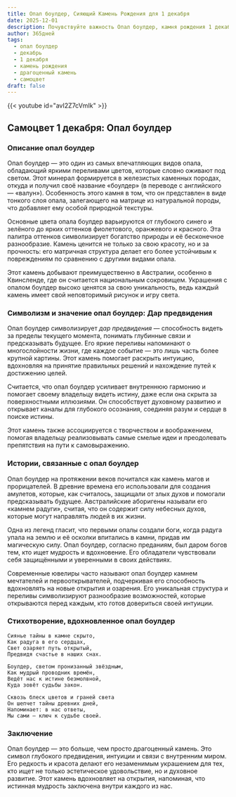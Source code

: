 ```yaml
---
title: Опал боулдер, Сияющий Камень Рождения для 1 декабря
date: 2025-12-01
description: Почувствуйте важность Опал боулдер, камня рождения 1 декабря, который символизирует Дар предвидения. Пусть его красота и значение осветят ваш день.
author: 365дней
tags:
  - опал боулдер
  - декабрь
  - 1 декабря
  - камень рождения
  - драгоценный камень
  - самоцвет
draft: false
---
```


{{< youtube id="avI2Z7cVmIk" >}}


## Самоцвет 1 декабря: Опал боулдер

### Описание опал боулдер

Опал боулдер — это один из самых впечатляющих видов опала, обладающий яркими переливами цветов, которые словно оживают под светом. Этот минерал формируется в железистых каменных породах, откуда и получил своё название «боулдер» (в переводе с английского — «валун»). Особенность этого камня в том, что он представлен в виде тонкого слоя опала, залегающего на матрице из натуральной породы, что добавляет ему особой природной текстуры.

Основные цвета опала боулдер варьируются от глубокого синего и зелёного до ярких оттенков фиолетового, оранжевого и красного. Эта палитра оттенков символизирует богатство природы и её бесконечное разнообразие. Камень ценится не только за свою красоту, но и за прочность: его матричная структура делает его более устойчивым к повреждениям по сравнению с другими видами опала.

Этот камень добывают преимущественно в Австралии, особенно в Квинсленде, где он считается национальным сокровищем. Украшения с опалом боулдер высоко ценятся за свою уникальность, ведь каждый камень имеет свой неповторимый рисунок и игру света.

### Символизм и значение опал боулдер: Дар предвидения

Опал боулдер символизирует _дар предвидения_ — способность видеть за пределы текущего момента, понимать глубинные связи и предсказывать будущее. Его яркие переливы напоминают о многослойности жизни, где каждое событие — это лишь часть более крупной картины. Этот камень помогает раскрыть интуицию, вдохновляя на принятие правильных решений и нахождение путей к достижению целей.

Считается, что опал боулдер усиливает внутреннюю гармонию и помогает своему владельцу видеть истину, даже если она скрыта за поверхностными иллюзиями. Он способствует духовному развитию и открывает каналы для глубокого осознания, соединяя разум и сердце в поиске истины.

Этот камень также ассоциируется с творчеством и воображением, помогая владельцу реализовывать самые смелые идеи и преодолевать препятствия на пути к самовыражению.

### Истории, связанные с опал боулдер

Опал боулдер на протяжении веков почитался как камень магов и прорицателей. В древние времена его использовали для создания амулетов, которые, как считалось, защищали от злых духов и помогали предсказывать будущее. Австралийские аборигены называли его «камнем радуги», считая, что он содержит силу небесных духов, которые могут направлять людей в их жизни.

Одна из легенд гласит, что первыми опалы создали боги, когда радуга упала на землю и её осколки впитались в камни, придав им магическую силу. Опал боулдер, согласно преданиям, был даром богов тем, кто ищет мудрость и вдохновение. Его обладатели чувствовали себя защищёнными и уверенными в своих действиях.

Современные ювелиры часто называют опал боулдер камнем мечтателей и первооткрывателей, подчеркивая его способность вдохновлять на новые открытия и озарения. Его уникальная структура и переливы символизируют разнообразие возможностей, которые открываются перед каждым, кто готов довериться своей интуиции.

### Стихотворение, вдохновленное опал боулдер

```
Сиянье тайны в камне скрыто,  
Как радуга в его сердцах,  
Свет озаряет путь открытый,  
Предвидя счастье в наших снах.

Боулдер, светом пронизанный звёздным,  
Как мудрый проводник времён,  
Ведёт нас к истине безмолвной,  
Куда зовёт судьбы закон.

Сквозь блеск цветов и граней света  
Он шепчет тайны древних дней,  
Напоминает: в нас ответы,  
Мы сами — ключ к судьбе своей.
```

### Заключение

Опал боулдер — это больше, чем просто драгоценный камень. Это символ глубокого предвидения, интуиции и связи с внутренним миром. Его редкость и красота делают его незаменимым украшением для тех, кто ищет не только эстетическое удовольствие, но и духовное развитие. Этот камень вдохновляет на открытия, напоминая, что истинная мудрость заключена внутри каждого из нас.